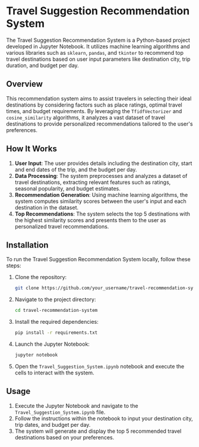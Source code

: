 # Travel Suggestion Recommendation System

The Travel Suggestion Recommendation System is a Python-based project developed in Jupyter Notebook. It utilizes machine learning algorithms and various libraries such as `sklearn`, `pandas`, and `tkinter` to recommend top travel destinations based on user input parameters like destination city, trip duration, and budget per day.

## Overview

This recommendation system aims to assist travelers in selecting their ideal destinations by considering factors such as place ratings, optimal travel times, and budget requirements. By leveraging the `TfidfVectorizer` and `cosine_similarity` algorithms, it analyzes a vast dataset of travel destinations to provide personalized recommendations tailored to the user's preferences.

## How It Works

1. **User Input**: The user provides details including the destination city, start and end dates of the trip, and the budget per day.
2. **Data Processing**: The system preprocesses and analyzes a dataset of travel destinations, extracting relevant features such as ratings, seasonal popularity, and budget estimates.
3. **Recommendation Generation**: Using machine learning algorithms, the system computes similarity scores between the user's input and each destination in the dataset.
4. **Top Recommendations**: The system selects the top 5 destinations with the highest similarity scores and presents them to the user as personalized travel recommendations.

## Installation

To run the Travel Suggestion Recommendation System locally, follow these steps:

1. Clone the repository:

   ```bash
   git clone https://github.com/your_username/travel-recommendation-system.git
   ```

2. Navigate to the project directory:

   ```bash
   cd travel-recommendation-system
   ```

3. Install the required dependencies:

   ```bash
   pip install -r requirements.txt
   ```

4. Launch the Jupyter Notebook:

   ```bash
   jupyter notebook
   ```

5. Open the `Travel_Suggestion_System.ipynb` notebook and execute the cells to interact with the system.

## Usage

1. Execute the Jupyter Notebook and navigate to the `Travel_Suggestion_System.ipynb` file.
2. Follow the instructions within the notebook to input your destination city, trip dates, and budget per day.
3. The system will generate and display the top 5 recommended travel destinations based on your preferences.
